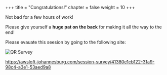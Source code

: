 +++
title = "Congratulations!"
chapter = false
weight = 10
+++

Not bad for a few hours of work! 

Please give yourself a **huge pat on the back** for making it all the way to the end!

Please evauate this seesion by going to the following site:

![QR Survey](/images/qr.png)

https://awsloft-johannesburg.com/session-survey/41380e1cb122-31a9-98c4-a3e1-53aed9a8

